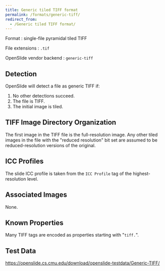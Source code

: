 ```yaml
---
title: Generic tiled TIFF format
permalink: /formats/generic-tiff/
redirect_from:
  - /Generic tiled TIFF format/
---
```


Format
: single-file pyramidal tiled TIFF

File extensions
: `.tif`

OpenSlide vendor backend
: `generic-tiff`


## Detection

OpenSlide will detect a file as generic TIFF if:

 1. No other detections succeed.
 2. The file is TIFF.
 3. The initial image is tiled.


## TIFF Image Directory Organization

The first image in the TIFF file is the full-resolution image. Any
other tiled images in the file with the "reduced resolution" bit set
are assumed to be reduced-resolution versions of the original.


## ICC Profiles

The slide ICC profile is taken from the `ICC Profile` tag of the
highest-resolution level.


## Associated Images

None.


## Known Properties

Many TIFF tags are encoded as properties starting with "`tiff.`".


## Test Data

<https://openslide.cs.cmu.edu/download/openslide-testdata/Generic-TIFF/>

